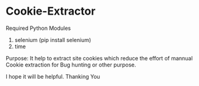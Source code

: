 # Cookie-Extractor
Required Python Modules

1. selenium (pip install selenium)
2. time

Purpose:
It help to extract site cookies which reduce the effort of mannual Cookie extraction for Bug hunting or other purpose.

I hope it will be helpful.
Thanking You


